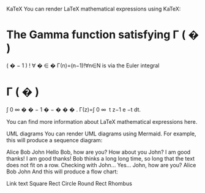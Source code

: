 KaTeX
You can render LaTeX mathematical expressions using KaTeX:

The Gamma function satisfying 
Γ
(
�
)
=
(
�
−
1
)
!
∀
�
∈
�
Γ(n)=(n−1)!∀n∈N is via the Euler integral

Γ
(
�
)
=
∫
0
∞
�
�
−
1
�
−
�
�
�
.
Γ(z)=∫ 
0
∞
​
 t 
z−1
 e 
−t
 dt.

You can find more information about LaTeX mathematical expressions here.

UML diagrams
You can render UML diagrams using Mermaid. For example, this will produce a sequence diagram:

Alice
Bob
John
Hello Bob, how are you?
How about you John?
I am good thanks!
I am good thanks!
Bob thinks a long
long time, so long
that the text does
not fit on a row.
Checking with John...
Yes... John, how are you?
Alice
Bob
John
And this will produce a flow chart:

Link text
Square Rect
Circle
Round Rect
Rhombus
